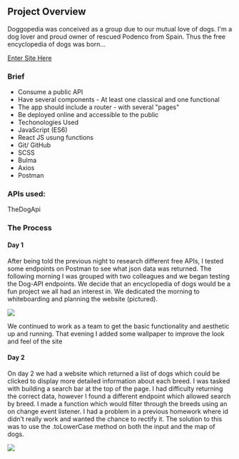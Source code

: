 ## Project Overview

Doggopedia was conceived as a group due to our mutual love of dogs. I'm a dog lover and proud owner of rescued Podenco from Spain. Thus the free encyclopedia of dogs was born...

[Enter Site Here](https://doggopedia2.netlify.app/dogs/)

### Brief

- Consume a public API
- Have several components - At least one classical and one functional
- The app should include a router - with several "pages"
- Be deployed online and accessible to the public
- Techonologies Used
- JavaScript (ES6)
- React JS usung functions
- Git/ GitHub
- SCSS
- Bulma
- Axios
- Postman

### APIs used:

TheDogApi

### The Process

#### Day 1

After being told the previous night to research different free APIs, I tested some endpoints on Postman to see what json data was returned. The following morning I was grouped with two colleagues and we began testing the Dog-API endpoints. We decide that an encyclopedia of dogs would be a fun project we all had an interest in. We dedicated the morning to whiteboarding and planning the website (pictured).

![](assets/doggopedia.png)

We continued to work as a team to get the basic functionality and aesthetic up and running. That evening I added some wallpaper to improve the look and feel of the site

#### Day 2

On day 2 we had a website which returned a list of dogs which could be clicked to display more detailed information about each breed. I was tasked with building a search bar at the top of the page. I had difficulty returning the correct data, however I found a different endpoint which allowed search by breed. I made a function which would filter through the breeds using an on change event listener. I had a problem in a previous homework where id didn’t really work and wanted the chance to rectify it. The solution to this was to use the .toLowerCase method on both the input and the map of dogs.

![](assets/dogaction.gif)
